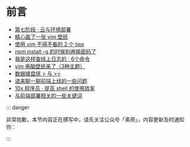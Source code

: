 # 前言

- [第七阶段 · 云与环境部署](https://mp.weixin.qq.com/s/kKjmqConeMI2zlJpvX0XSw)
- [精心画了一张 vim 壁纸](https://mp.weixin.qq.com/s/KvYVT5YDt_G_J4RJ98wo4w)
- [使用 vim 不得不看的 2 个 tips](https://mp.weixin.qq.com/s/0zDETiTCU_GANaIthHegnw)
- [npm install -g 的时候别再输密码了](https://mp.weixin.qq.com/s/EhFt8rZh0brZyNgBuhriDA)
- [我是这样查线上日志的 · 6个命令](https://mp.weixin.qq.com/s/K4o0-zVl6KH86YaJXZdi3Q)
- [vim 电脑壁纸来了（3种主题）](https://mp.weixin.qq.com/s/z_LWAxW21KExVDtoWndYag)
- [数据接盘侠 > 与 >>](https://mp.weixin.qq.com/s/embPPg-g5fH5x4NZGAa2ZQ)
- [进来聊一聊前端上线的一些问题](https://mp.weixin.qq.com/s/dDCMw80gktemZklNOqXBbQ)
- [10x 程序员 · 提高 shell 的使用效率](https://mp.weixin.qq.com/s/cHexunWiAy4ms32UWVz7_Q)
- [与前端部署相关的一些关键词](https://mp.weixin.qq.com/s/GDXvtesbsTgE8XIrkBKfwA)

::: danger

非常抱歉，本节内容正在撰写中，请先关注公众号「素燕」，内容更新及时通知你：

:::


<GongZhongHao></GongZhongHao>